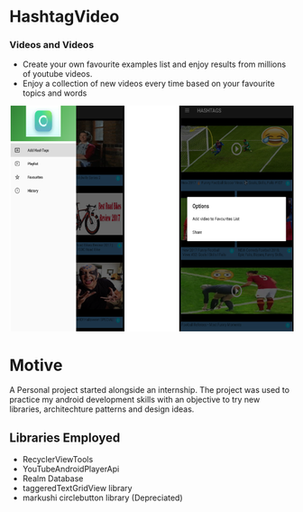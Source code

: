 # HashtagVideo

### Videos and Videos


  - Create your own favourite examples list and enjoy results from millions of youtube videos.
  - Enjoy a collection of new videos every time based on your favourite topics and words
  


<img src="app/src/main/res/drawable/six.png" width="800" height="400">


# Motive
A Personal project started alongside an internship. The project was used to practice my android development skills with an objective to try new libraries, architechture patterns and design ideas.

## Libraries Employed
- RecyclerViewTools
- YouTubeAndroidPlayerApi
- Realm Database
- taggeredTextGridView library 
- markushi circlebutton library (Depreciated)
